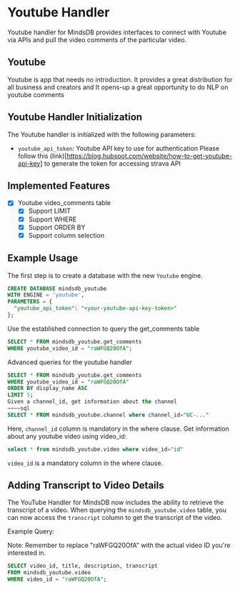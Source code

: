 # Youtube Handler
Youtube handler for MindsDB provides interfaces to connect with Youtube via APIs and pull the video comments of the particular video.
## Youtube
Youtube is app that needs no introduction. It provides a great distribution for all business and creators and It opens-up a great opportunity to do NLP on youtube comments
## Youtube Handler Initialization
The Youtube handler is initialized with the following parameters:
- `youtube_api_token`: Youtube API key to use for authentication 
Please follow this (link)[https://blog.hubspot.com/website/how-to-get-youtube-api-key] to generate the token for accessing strava API
## Implemented Features
- [x] Youtube video_comments table 
  - [x] Support LIMIT
  - [x] Support WHERE
  - [x] Support ORDER BY
  - [x] Support column selection
## Example Usage
The first step is to create a database with the new `Youtube` engine.
~~~~sql
CREATE DATABASE mindsdb_youtube
WITH ENGINE = 'youtube',
PARAMETERS = {
  "youtube_api_token": "<your-youtube-api-key-token>"  
};
~~~~
Use the established connection to query the get_comments table 
~~~~sql
SELECT * FROM mindsdb_youtube.get_comments
WHERE youtube_video_id = "raWFGQ20OfA";
~~~~
Advanced queries for the youtube handler
~~~~sql
SELECT * FROM mindsdb_youtube.get_comments
WHERE youtube_video_id = "raWFGQ20OfA"
ORDER BY display_name ASC
LIMIT 5;
Given a channel_id, get information about the channel
~~~~sql
SELECT * FROM mindsdb_youtube.channel where channel_id="UC-..."
~~~~
Here, `channel_id` column is mandatory in the where clause.
Get information about any youtube video using video_id:
~~~~sql
select * from mindsdb_youtube.video where video_id="id"
~~~~

`video_id` is a mandatory column in the where clause.

## Adding Transcript to Video Details

The YouTube Handler for MindsDB now includes the ability to retrieve the transcript of a video. When querying the `mindsdb_youtube.video` table, you can now access the `transcript` column to get the transcript of the video.

Example Query:

Note: Remember to replace "raWFGQ20OfA" with the actual video ID you're interested in.

```sql
SELECT video_id, title, description, transcript
FROM mindsdb_youtube.video
WHERE video_id = "raWFGQ20OfA";
